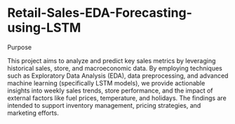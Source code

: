# Retail-Sales-EDA-Forecasting-using-LSTM
Purpose

This project aims to analyze and predict key sales metrics by leveraging historical sales, store, and macroeconomic data. By employing techniques such as Exploratory Data Analysis (EDA), data preprocessing, and advanced machine learning (specifically LSTM models), we provide actionable insights into weekly sales trends, store performance, and the impact of external factors like fuel prices, temperature, and holidays. The findings are intended to support inventory management, pricing strategies, and marketing efforts.
